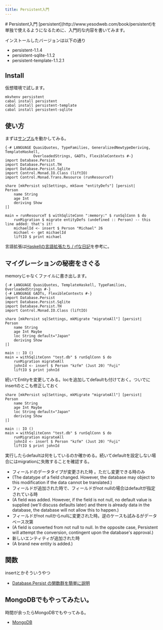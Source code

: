 ```yaml
---
title: Persistent入門
---
```


<div class="container">
<div class="span12">
# Persistent入門
[persistent](http://www.yesodweb.com/book/persistent)を単独で使えるようになるために、入門的な内容を書いてみます。

インストールしたバージョンは以下の通り

- persistent-1.1.4
- persistent-sqlite-1.1.2
- persistent-template-1.1.2.1

## Install

仮想環境で試します。

    mkvhenv persistent
    cabal install persistent
    cabal install persistent-template
    cabal install persistent-sqlite

## 使い方

まずは[サンプル](http://www.yesodweb.com/book/persistent)を動かしてみる。

    {-# LANGUAGE QuasiQuotes, TypeFamilies, GeneralizedNewtypeDeriving, TemplateHaskell,
                 OverloadedStrings, GADTs, FlexibleContexts #-}
    import Database.Persist
    import Database.Persist.TH
    import Database.Persist.Sqlite
    import Control.Monad.IO.Class (liftIO)
    import Control.Monad.Trans.Resource (runResourceT)
    
    share [mkPersist sqlSettings, mkSave "entityDefs"] [persist|
    Person
        name String
        age Int
        deriving Show
    |]
    
    main = runResourceT $ withSqliteConn ":memory:" $ runSqlConn $ do
        runMigration $ migrate entityDefs (undefined :: Person) -- this line added: that's it!
        michaelId <- insert $ Person "Michael" 26
        michael <- get michaelId
        liftIO $ print michael

言語拡張は[Haskellの言語拡張たち / rfな日記](http://d.hatena.ne.jp/rf0444/20120513/1336883141)を参考に。

## マイグレーションの秘密をさぐる

memoryじゃなくファイルに書き出します。

    {-# LANGUAGE QuasiQuotes, TemplateHaskell, TypeFamilies, OverloadedStrings #-}
    {-# LANGUAGE GADTs, FlexibleContexts #-}
    import Database.Persist
    import Database.Persist.Sqlite
    import Database.Persist.TH
    import Control.Monad.IO.Class (liftIO)
    
    share [mkPersist sqlSettings, mkMigrate "migrateAll"] [persist|
    Person
        name String
        age Int Maybe
        loc String default="Japan"
        deriving Show
    |]
    
    main :: IO ()
    main = withSqliteConn "test.db" $ runSqlConn $ do
        runMigration migrateAll
        johnId <- insert $ Person "kzfm" (Just 20) "Fuji"
        liftIO $ print johnId

続いてEntityを変更してみる。locを追加してdefaultも付けておく。ついでにinsertのとこも修正しておく

    share [mkPersist sqlSettings, mkMigrate "migrateAll"] [persist|
    Person
        name String
        age Int Maybe
        loc String default="Japan"
        deriving Show
    |]
    
    main :: IO ()
    main = withSqliteConn "test.db" $ runSqlConn $ do
        runMigration migrateAll
        johnId <- insert $ Person "kzfm" (Just 20) "Fuji"
        liftIO $ print johnId

実行したらdefaultは何をしているのか確かめる。続いてdefaultを設定しない場合にはmigrationに失敗することを確認する。

- フィールドのデータタイプが変更された時 。ただし変更できる時のみ
- (The datatype of a field changed. However, the database may object to this modification if the data cannot be translated.)
- フィールドが追加された時で、フィールドがnot nullの場合はdefaultが指定されている時 
- (A field was added. However, if the field is not null, no default value is supplied (we'll discuss defaults later) and there is already data in the database, the database will not allow this to happen.)
- フィールドがnot nullからnullに変更された時。逆のケースも試みるがデータベース次第 
- (A field is converted from not null to null. In the opposite case, Persistent will attempt the conversion, contingent upon the database's approval.)
- 新しいエンティティが追加された時
- (A brand new entity is added.)

## 関数

insertとかそういうやつ

- [Database.Persist の関数群を簡単に説明](http://qiita.com/items/2d57f7fe6296590faa80)


## MongoDBでもやってみたい。

時間が余ったらMongoDBでもやってみる。

- [MongoDB](http://d.hatena.ne.jp/rf0444/20120430/1335778852)

</div>
</div>
